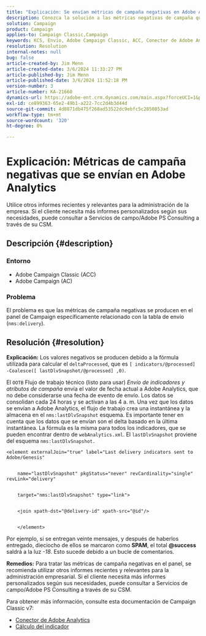 ```yaml
---
title: "Explicación: Se envían métricas de campaña negativas en Adobe Analytics"
description: Conozca la solución a las métricas negativas de campaña que se producen en el panel específicamente relacionadas con la tabla Entrega (nms:delivery).
solution: Campaign
product: Campaign
applies-to: Campaign Classic,Campaign
keywords: KCS, Envío, Adobe Campaign Classic, ACC, Conector de Adobe Analytics, Adobe Analytics, AA, Solución de problemas, Adobe Campaign, AC, métricas de campaña negativas
resolution: Resolution
internal-notes: null
bug: false
article-created-by: Jim Menn
article-created-date: 3/6/2024 11:33:27 PM
article-published-by: Jim Menn
article-published-date: 3/6/2024 11:52:18 PM
version-number: 3
article-number: KA-21660
dynamics-url: https://adobe-ent.crm.dynamics.com/main.aspx?forceUCI=1&pagetype=entityrecord&etn=knowledgearticle&id=4a6671ea-11dc-ee11-904d-6045bd006268
exl-id: ce899363-65e2-49b1-a222-7cc2d4b3d44d
source-git-commit: 4d8871db475f268ad53522dc9ebfc5c2850853ad
workflow-type: tm+mt
source-wordcount: '320'
ht-degree: 0%

---
```


# Explicación: Métricas de campaña negativas que se envían en Adobe Analytics


Utilice otros informes recientes y relevantes para la administración de la empresa. Si el cliente necesita más informes personalizados según sus necesidades, puede consultar a Servicios de campo/Adobe PS Consulting a través de su CSM.

## Descripción {#description}


### <b>Entorno</b>

- Adobe Campaign Classic (ACC)
- Adobe Campaign (AC)




### <b>Problema</b>

El problema es que las métricas de campaña negativas se producen en el panel de Campaign específicamente relacionado con la tabla de envío (`nms:delivery`).


## Resolución {#resolution}

<b>Explicación:</b>
Los valores negativos se producen debido a la fórmula utilizada para calcular el `deltaProcessed`, que es `[ indicators/@processed] -Coalesce([ lastDlvSnapshot/@processed] ,0)`.

El `OOTB` Flujo de trabajo técnico (listo para usar) *Envío de indicadores y atributos de campaña* envía el valor de fecha actual a Adobe Analytics, que no debe considerarse una fecha de evento de envío. Los datos se consolidan cada 24 horas y se activan a las 4 a. m. Una vez que los datos se envían a Adobe Analytics, el flujo de trabajo crea una instantánea y la almacena en el `nms:lastDlvSnapshot` esquema. Es importante tener en cuenta que los datos que se envían son el delta basado en la última instantánea. La fórmula es la misma para todos los indicadores, que se pueden encontrar dentro de `webAnalytics.xml`. El `lastDlvSnapshot` proviene del esquema `nms:lastDlvSnapshot.`




```
<element externalJoin="true" label="Last delivery indicators sent to Adobe/Genesis"


    name="lastDlvSnapshot" pkgStatus="never" revCardinality="single" revLink="delivery"


    target="nms:lastDlvSnapshot" type="link">


    <join xpath-dst="@delivery-id" xpath-src="@id"/>


    </element>
```


Por ejemplo, si se entregan veinte mensajes, y después de haberlos entregado, dieciocho de ellos se marcaron como <b>SPAM</b>, el total <b>@success</b> saldrá a la luz *-18*. Esto sucede debido a un bucle de comentarios.

<b>Remedios:</b>
Para tratar las métricas de campaña negativas en el panel, se recomienda utilizar otros informes recientes y relevantes para la administración empresarial. Si el cliente necesita más informes personalizados según sus necesidades, puede consultar a Servicios de campo/Adobe PS Consulting a través de su CSM.

Para obtener más información, consulte esta documentación de Campaign Classic v7:



- [Conector de Adobe Analytics](https://experienceleague.adobe.com/docs/campaign-classic/using/getting-started/connectors/analytics-connector/adobe-analytics-connector.html)
- [Cálculo del indicador](https://experienceleague.adobe.com/docs/campaign-classic/using/reporting/reports-on-deliveries/indicator-calculation.html)
